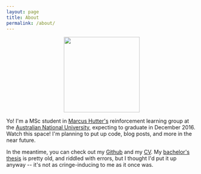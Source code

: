 ```yaml
---
layout: page
title: About
permalink: /about/
---
```


<center><img src="../assets/me.png" width="200" /></center>

Yo! I'm a MSc student in [Marcus Hutter's](http://hutter1.net) reinforcement learning group at the [Australian National University](http://anu.edu.au), expecting to graduate in December 2016. Watch this space! I'm planning to put up code, blog posts, and more in the near future.

In the meantime, you can check out my [Github](https://github.com/aslanides) and my [CV](../docs/cv.pdf). My [bachelor's thesis](../docs/honours_thesis.pdf) is pretty old, and riddled with errors, but I thought I'd put it up anyway -- it's not as cringe-inducing to me as it once was.
